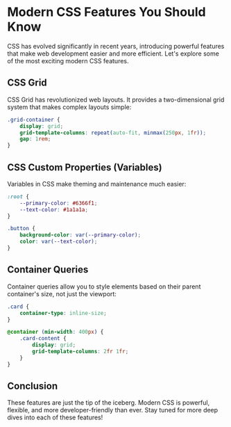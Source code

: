 # Modern CSS Features You Should Know

CSS has evolved significantly in recent years, introducing powerful features that make web development easier and more efficient. Let's explore some of the most exciting modern CSS features.

## CSS Grid

CSS Grid has revolutionized web layouts. It provides a two-dimensional grid system that makes complex layouts simple:

```css
.grid-container {
    display: grid;
    grid-template-columns: repeat(auto-fit, minmax(250px, 1fr));
    gap: 1rem;
}
```

## CSS Custom Properties (Variables)

Variables in CSS make theming and maintenance much easier:

```css
:root {
    --primary-color: #6366f1;
    --text-color: #1a1a1a;
}

.button {
    background-color: var(--primary-color);
    color: var(--text-color);
}
```

## Container Queries

Container queries allow you to style elements based on their parent container's size, not just the viewport:

```css
.card {
    container-type: inline-size;
}

@container (min-width: 400px) {
    .card-content {
        display: grid;
        grid-template-columns: 2fr 1fr;
    }
}
```

## Conclusion

These features are just the tip of the iceberg. Modern CSS is powerful, flexible, and more developer-friendly than ever. Stay tuned for more deep dives into each of these features! 